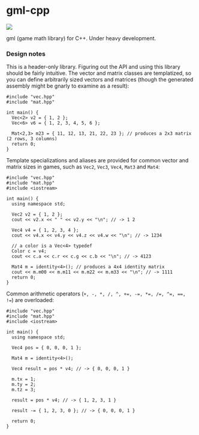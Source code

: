 # gml-cpp
![](https://travis-ci.org/davidyu/gml-cpp.svg?branch=master)

gml (game math library) for C++. Under heavy development.

### Design notes

This is a header-only library. Figuring out the API and using this library should be fairly intuitive. The vector and matrix classes are templatized, so you can define arbitrarily sized vectors and matrices (though the generated assembly might be gnarly to examine as a result):

```
#include "vec.hpp"
#include "mat.hpp"

int main() {
  Vec<2> v2 = { 1, 2 };
  Vec<6> v6 = { 1, 2, 3, 4, 5, 6 };
  
  Mat<2,3> m23 = { 11, 12, 13, 21, 22, 23 }; // produces a 2x3 matrix (2 rows, 3 columns)
  return 0;
}

```

Template specializations and aliases are provided for common vector and matrix sizes in games, such as `Vec2`, `Vec3`, `Vec4`, `Mat3` and `Mat4`:

```
#include "vec.hpp"
#include "mat.hpp"
#include <iostream>

int main() {
  using namespace std;
  
  Vec2 v2 = { 1, 2 };
  cout << v2.x << " " << v2.y << "\n"; // -> 1 2
  
  Vec4 v4 = { 1, 2, 3, 4 };
  cout << v4.x << v4.y << v4.z << v4.w << "\n"; // -> 1234
  
  // a color is a Vec<4> typedef
  Color c = v4;
  cout << c.a << c.r << c.g << c.b << "\n"; // -> 4123
  
  Mat4 m = identity<4>(); // produces a 4x4 identity matrix
  cout << m.m00 << m.m11 << m.m22 << m.m33 << "\n"; // -> 1111
  return 0;
}
```

Common arithmetic operators (`+, -, *, /, ^, +=, -=, *=, /=, ^=, ==, !=`) are overloaded:

```
#include "vec.hpp"
#include "mat.hpp"
#include <iostream>

int main() {
  using namespace std;
  
  Vec4 pos = { 0, 0, 0, 1 };
  
  Mat4 m = identity<4>();
  
  Vec4 result = pos * v4; // -> { 0, 0, 0, 1 }
  
  m.tx = 1;
  m.ty = 2;
  m.tz = 3;
  
  result = pos * v4; // -> { 1, 2, 3, 1 }
  
  result -= { 1, 2, 3, 0 }; // -> { 0, 0, 0, 1 }
  
  return 0;
}
```
